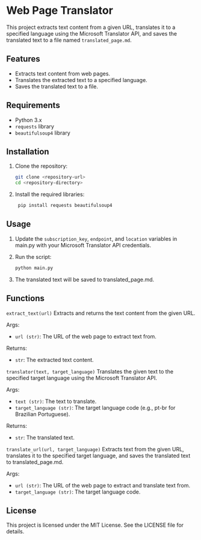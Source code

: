 # Web Page Translator

This project extracts text content from a given URL, translates it to a specified language using the Microsoft Translator API, and saves the translated text to a file named `translated_page.md`.

## Features
- Extracts text content from web pages.
- Translates the extracted text to a specified language.
- Saves the translated text to a file.

## Requirements
- Python 3.x
- `requests` library
- `beautifulsoup4` library

## Installation
1. Clone the repository:
   ```bash
   git clone <repository-url>
   cd <repository-directory>

2. Install the required libraries:
   ```bash
    pip install requests beautifulsoup4

## Usage

1. Update the `subscription_key`, `endpoint`, and `location` variables in main.py with your Microsoft Translator API credentials.

2. Run the script:
    ```bash
    python main.py

3. The translated text will be saved to translated_page.md.

## Functions
`extract_text(url)`
Extracts and returns the text content from the given URL.

Args:
- `url (str)`: The URL of the web page to extract text from.

Returns:
- `str`: The extracted text content.


`translator(text, target_language)`
Translates the given text to the specified target language using the Microsoft Translator API.

Args:
- `text (str)`: The text to translate.
- `target_language (str)`: The target language code (e.g., pt-br for Brazilian Portuguese).

Returns:
- `str`: The translated text.


`translate_url(url, target_language)`
Extracts text from the given URL, translates it to the specified target language, and saves the translated text to translated_page.md.

Args:
- `url (str)`: The URL of the web page to extract and translate text from.
- `target_language (str)`: The target language code.

## License
This project is licensed under the MIT License. See the LICENSE file for details.
